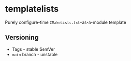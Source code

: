# templatelists

Purely configure-time `CMakeLists.txt`-as-a-module template

## Versioning

- Tags - stable SemVer
- `main` branch - unstable
